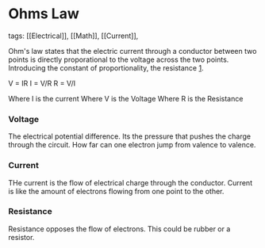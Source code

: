 # Ohms Law
tags: [[Electrical]], [[Math]], [[Current]],

Ohm's law states that the electric current through a conductor between two points is directly proporational to the voltage across the two points. Introducing the constant of proportionality, the resistance [1](https://en.wikipedia.org/wiki/Ohm%27s_law). 

V = IR
I = V/R
R = V/I

Where I is the current
Where V is the Voltage
Where R is the Resistance

### Voltage
The electrical potential difference. Its the pressure that pushes the charge through the circuit. How far can one electron jump from valence to valence.

### Current
THe current is the flow of electrical charge through the conductor. Current is like the amount of electrons flowing from one point to the other.

### Resistance
Resistance opposes the flow of electrons. This could be rubber or a resistor.
